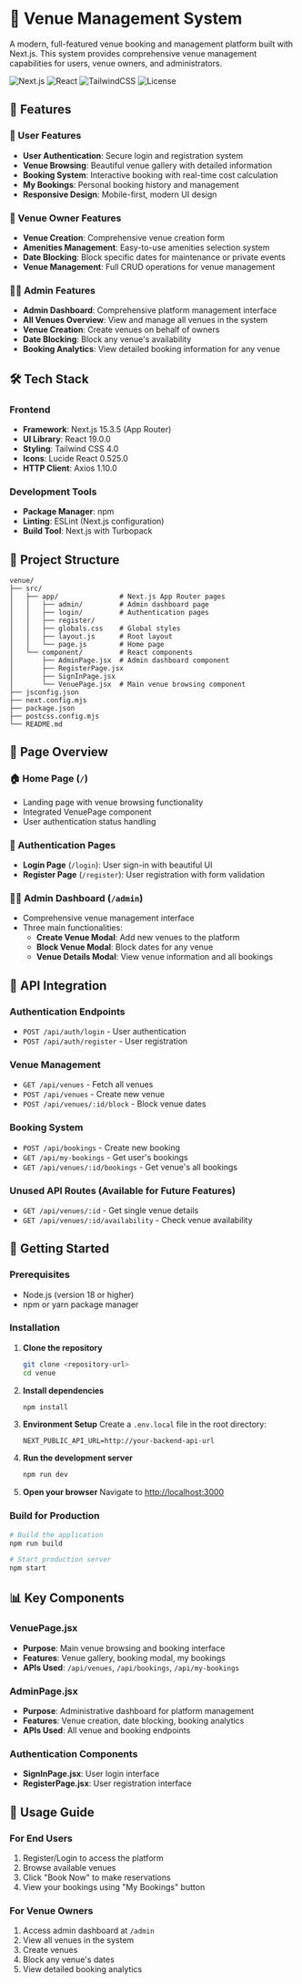# 🏢 Venue Management System

A modern, full-featured venue booking and management platform built with Next.js. This system provides comprehensive venue management capabilities for users, venue owners, and administrators.

![Next.js](https://img.shields.io/badge/Next.js-15.3.5-black)
![React](https://img.shields.io/badge/React-19.0.0-blue)
![TailwindCSS](https://img.shields.io/badge/TailwindCSS-4.0-blue)
![License](https://img.shields.io/badge/License-MIT-green)

## 🚀 Features

### 👥 User Features
- **User Authentication**: Secure login and registration system
- **Venue Browsing**: Beautiful venue gallery with detailed information
- **Booking System**: Interactive booking with real-time cost calculation
- **My Bookings**: Personal booking history and management
- **Responsive Design**: Mobile-first, modern UI design

### 🏢 Venue Owner Features
- **Venue Creation**: Comprehensive venue creation form
- **Amenities Management**: Easy-to-use amenities selection system
- **Date Blocking**: Block specific dates for maintenance or private events
- **Venue Management**: Full CRUD operations for venue management

### 👨‍💼 Admin Features
- **Admin Dashboard**: Comprehensive platform management interface
- **All Venues Overview**: View and manage all venues in the system
- **Venue Creation**: Create venues on behalf of owners
- **Date Blocking**: Block any venue's availability
- **Booking Analytics**: View detailed booking information for any venue

## 🛠️ Tech Stack

### Frontend
- **Framework**: Next.js 15.3.5 (App Router)
- **UI Library**: React 19.0.0
- **Styling**: Tailwind CSS 4.0
- **Icons**: Lucide React 0.525.0
- **HTTP Client**: Axios 1.10.0

### Development Tools
- **Package Manager**: npm
- **Linting**: ESLint (Next.js configuration)
- **Build Tool**: Next.js with Turbopack

## 📁 Project Structure

```
venue/
├── src/
│   ├── app/               # Next.js App Router pages
│   │   ├── admin/         # Admin dashboard page
│   │   ├── login/         # Authentication pages
│   │   ├── register/
│   │   ├── globals.css    # Global styles
│   │   ├── layout.js      # Root layout
│   │   └── page.js        # Home page
│   └── component/         # React components
│       ├── AdminPage.jsx  # Admin dashboard component
│       ├── RegisterPage.jsx
│       ├── SignInPage.jsx
│       └── VenuePage.jsx  # Main venue browsing component
├── jsconfig.json
├── next.config.mjs
├── package.json
├── postcss.config.mjs
└── README.md
```

## 🎯 Page Overview

### 🏠 Home Page (`/`)
- Landing page with venue browsing functionality
- Integrated VenuePage component
- User authentication status handling

### 🔐 Authentication Pages
- **Login Page** (`/login`): User sign-in with beautiful UI
- **Register Page** (`/register`): User registration with form validation

### 👨‍💼 Admin Dashboard (`/admin`)
- Comprehensive venue management interface
- Three main functionalities:
  - **Create Venue Modal**: Add new venues to the platform
  - **Block Venue Modal**: Block dates for any venue
  - **Venue Details Modal**: View venue information and all bookings

## 🔌 API Integration

### Authentication Endpoints
- `POST /api/auth/login` - User authentication
- `POST /api/auth/register` - User registration

### Venue Management
- `GET /api/venues` - Fetch all venues
- `POST /api/venues` - Create new venue
- `POST /api/venues/:id/block` - Block venue dates

### Booking System
- `POST /api/bookings` - Create new booking
- `GET /api/my-bookings` - Get user's bookings
- `GET /api/venues/:id/bookings` - Get venue's all bookings

### Unused API Routes (Available for Future Features)
- `GET /api/venues/:id` - Get single venue details
- `GET /api/venues/:id/availability` - Check venue availability

## 🚀 Getting Started

### Prerequisites
- Node.js (version 18 or higher)
- npm or yarn package manager

### Installation

1. **Clone the repository**
   ```bash
   git clone <repository-url>
   cd venue
   ```

2. **Install dependencies**
   ```bash
   npm install
   ```

3. **Environment Setup**
   Create a `.env.local` file in the root directory:
   ```env
   NEXT_PUBLIC_API_URL=http://your-backend-api-url
   ```

4. **Run the development server**
   ```bash
   npm run dev
   ```

5. **Open your browser**
   Navigate to [http://localhost:3000](http://localhost:3000)

### Build for Production

```bash
# Build the application
npm run build

# Start production server
npm start
```

## 📊 Key Components

### VenuePage.jsx
- **Purpose**: Main venue browsing and booking interface
- **Features**: Venue gallery, booking modal, my bookings
- **APIs Used**: `/api/venues`, `/api/bookings`, `/api/my-bookings`

### AdminPage.jsx
- **Purpose**: Administrative dashboard for platform management
- **Features**: Venue creation, date blocking, booking analytics
- **APIs Used**: All venue and booking endpoints

### Authentication Components
- **SignInPage.jsx**: User login interface
- **RegisterPage.jsx**: User registration interface

## 🚦 Usage Guide

### For End Users
1. Register/Login to access the platform
2. Browse available venues
3. Click "Book Now" to make reservations
4. View your bookings using "My Bookings" button


### For Venue Owners
1. Access admin dashboard at `/admin`
2. View all venues in the system
3. Create venues
4. Block any venue's dates
5. View detailed booking analytics
